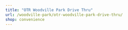 ```yaml
---
title: "OTR Woodville Park Drive Thru"
url: /woodville-park/otr-woodville-park-drive-thru/
shop: convenience
---
```

